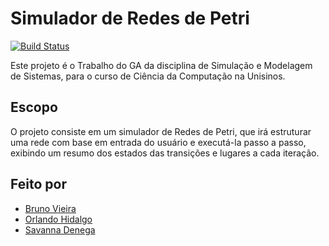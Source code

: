 # Simulador de Redes de Petri 

[![Build Status](https://travis-ci.com/brunovieira97/unisinos-sms-tga.svg?token=sHKpD1KpnJ9ddF9TJJP9&branch=master)](https://travis-ci.com/brunovieira97/unisinos-sms-tga)

Este projeto é o Trabalho do GA da disciplina de Simulação e Modelagem de Sistemas, para o curso de Ciência da Computação na Unisinos.

## Escopo

O projeto consiste em um simulador de Redes de Petri, que irá estruturar uma rede com base em entrada do usuário e executá-la passo a passo, exibindo um resumo dos estados das transições e lugares a cada iteração.

## Feito por

* [Bruno Vieira](https://github.com/brunovieira97)
* [Orlando Hidalgo](https://github.com/ohidalgojr)
* [Savanna Denega](https://github.com/savannadenega)